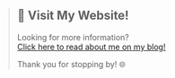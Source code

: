 > ## 🚀 Visit My Website!
>
> Looking for more information?  
> [Click here to read about me on my blog!](https://aakiliqbal.github.io/blogpost/about/)
>
> Thank you for stopping by! 🌐
